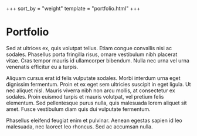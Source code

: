 +++
sort_by = "weight"
template = "portfolio.html"
+++

# Portfolio

Sed at ultrices ex, quis volutpat tellus.
Etiam congue convallis nisi ac sodales.
Phasellus porta fringilla risus, ornare vestibulum nibh placerat vitae.
Cras tempor mauris id ullamcorper bibendum.
Nulla nec urna vel urna venenatis efficitur eu a turpis.

Aliquam cursus erat id felis vulputate sodales.
Morbi interdum urna eget dignissim fermentum.
Proin et ex eget sem ultricies suscipit in eget ligula.
Ut nec aliquet nisl.
Mauris viverra nibh non arcu mollis, at consectetur ex sodales.
Proin euismod turpis et mauris volutpat, vel pretium felis elementum.
Sed pellentesque purus nulla, quis malesuada lorem aliquet sit amet.
Fusce vestibulum diam quis dui vulputate fermentum.

Phasellus eleifend feugiat enim et pulvinar.
Aenean egestas sapien id leo malesuada, nec laoreet leo rhoncus.
Sed ac accumsan nulla.
